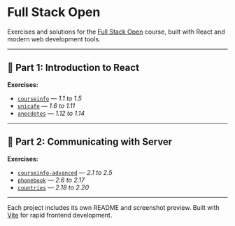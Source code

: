 # Full Stack Open

Exercises and solutions for the [Full Stack Open](https://fullstackopen.com) course, built with React and modern web development tools.

---

## 📘 Part 1: Introduction to React

**Exercises:**  
- [`courseinfo`](./part1/courseinfo) — _1.1 to 1.5_  
- [`unicafe`](./part1/unicafe) — _1.6 to 1.11_  
- [`anecdotes`](./part1/anecdotes) — _1.12 to 1.14_

---

## 📗 Part 2: Communicating with Server

**Exercises:**  
- [`courseinfo-advanced`](./part2/courseinfo-advanced) — _2.1 to 2.5_  
- [`phonebook`](./part2/phonebook) — _2.6 to 2.17_  
- [`countries`](./part2/countries) — _2.18 to 2.20_

---

Each project includes its own README and screenshot preview. Built with [Vite](https://vitejs.dev) for rapid frontend development.
